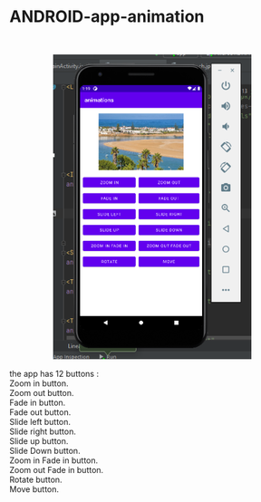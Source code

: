 # ANDROID-app-animation


</br>
<p align="center">
  <img src="screen/1.png" width="350" title="hover text">
</p>

the app has 12 buttons :
</br>
Zoom in button.
</br>
Zoom out button.
</br>
Fade in button.
</br>
Fade out button. 
</br>
Slide left button. 
</br>
Slide right button. 
</br>
Slide up button.
</br>
Slide Down button. 
</br>
Zoom in Fade in button.
</br>
Zoom out Fade in button. 
</br>
Rotate button.
</br>
Move button.
